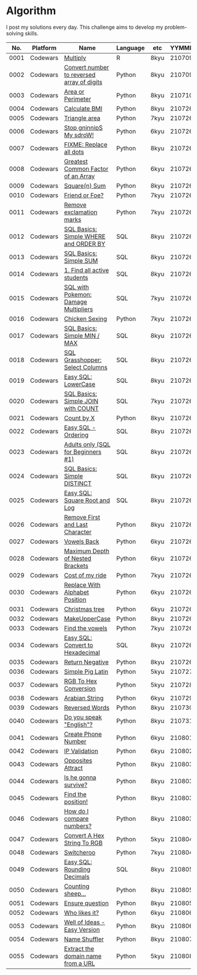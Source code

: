 # Algorithm

I post my solutions every day. This challenge aims to develop my problem-solving skills.


|No.|Platform|Name|Language|etc|YYMMDD|
|---|---|---|---|---|---|
|0001|Codewars|[Multiply](https://github.com/hwahyeon/Solved_Algorithm/blob/main/Python/Codewars%20%7C%20Switcheroo.py)|R|8kyu|210709|
|0002|Codewars|[Convert number to reversed array of digits](https://github.com/hwahyeon/Solved_Algorithm/blob/main/Python/Codewars%20%7C%20Convert%20number%20to%20reversed%20array%20of%20digits.py)|Python|8kyu|210709|
|0003|Codewars|[Area or Perimeter](https://github.com/hwahyeon/Solved_Algorithm/blob/main/Python/Codewars%20%7C%20Area%20or%20Perimeter.py)|Python|8kyu|210710|
|0004|Codewars|[Calculate BMI](URL)|Python|8kyu|210726|
|0005|Codewars|[Triangle area](URL)|Python|7kyu|210726|
|0006|Codewars|[Stop gninnipS My sdroW!](URL)|Python|6kyu|210726|
|0007|Codewars|[FIXME: Replace all dots](URL)|Python|8kyu|210726|
|0008|Codewars|[Greatest Common Factor of an Array](URL)|Python|6kyu|210726|
|0009|Codewars|[Square(n) Sum](URL)|Python|8kyu|210726|
|0010|Codewars|[Friend or Foe?](URL)|Python|7kyu|210726|
|0011|Codewars|[Remove exclamation marks](URL)|Python|7kyu|210726|
|0012|Codewars|[SQL Basics: Simple WHERE and ORDER BY](URL)|SQL|8kyu|210726|
|0013|Codewars|[SQL Basics: Simple SUM](URL)|SQL|8kyu|210726|
|0014|Codewars|[1. Find all active students](URL)|SQL|8kyu|210726|
|0015|Codewars|[SQL with Pokemon: Damage Multipliers](URL)|SQL|7kyu|210726|
|0016|Codewars|[Chicken Sexing](URL)|Python|7kyu|210726|
|0017|Codewars|[SQL Basics: Simple MIN / MAX](URL)|SQL|8kyu|210726|
|0018|Codewars|[SQL Grasshopper: Select Columns](URL)|SQL|8kyu|210726|
|0019|Codewars|[Easy SQL: LowerCase](URL)|SQL|8kyu|210726|
|0020|Codewars|[SQL Basics: Simple JOIN with COUNT](URL)|SQL|7kyu|210726|
|0021|Codewars|[Count by X](URL)|Python|8kyu|210726|
|0022|Codewars|[Easy SQL - Ordering](URL)|SQL|8kyu|210726|
|0023|Codewars|[Adults only (SQL for Beginners #1)](URL)|SQL|8kyu|210726|
|0024|Codewars|[SQL Basics: Simple DISTINCT](URL)|SQL|8kyu|210726|
|0025|Codewars|[Easy SQL: Square Root and Log](URL)|SQL|8kyu|210726|
|0026|Codewars|[Remove First and Last Character](URL)|Python|8kyu|210726|
|0027|Codewars|[Vowels Back](URL)|Python|6kyu|210726|
|0028|Codewars|[Maximum Depth of Nested Brackets](URL)|Python|6kyu|210726|
|0029|Codewars|[Cost of my ride](URL)|Python|7kyu|210726|
|0030|Codewars|[Replace With Alphabet Position](URL)|Python|6kyu|210726|
|0031|Codewars|[Christmas tree](URL)|Python|6kyu|210726|
|0032|Codewars|[MakeUpperCase](URL)|Python|8kyu|210726|
|0033|Codewars|[Find the vowels](URL)|Python|7kyu|210726|
|0034|Codewars|[Easy SQL: Convert to Hexadecimal](URL)|SQL|8kyu|210726|
|0035|Codewars|[Return Negative](URL)|Python|8kyu|210726|
|0036|Codewars|[Simple Pig Latin](https://github.com/hwahyeon/Solved_Algorithm/blob/main/Python/Codewars%20%7C%20Simple%20Pig%20Latin.py)|Python|5kyu|210727|
|0037|Codewars|[RGB To Hex Conversion](https://github.com/hwahyeon/Solved_Algorithm/blob/main/Python/Codewars%20%7C%20RGB%20To%20Hex%20Conversion.py)|Python|5kyu|210728|
|0038|Codewars|[Arabian String](https://github.com/hwahyeon/Solved_Algorithm/blob/main/Python/Codewars%20%7C%20Arabian%20String.py)|Python|6kyu|210729|
|0039|Codewars|[Reversed Words](https://github.com/hwahyeon/Solved_Algorithm/blob/main/Python/Codewars%20%7C%20Reversed%20Words.py)|Python|8kyu|210730|
|0040|Codewars|[Do you speak "English"?](https://github.com/hwahyeon/Solved_Algorithm/blob/main/Python/Codewars%20%7C%20Do%20you%20speak%20English.py)|Python|8kyu|210731|
|0041|Codewars|[Create Phone Number](https://github.com/hwahyeon/Solved_Algorithm/blob/main/Python/Codewars%20%7C%20Create%20Phone%20Number.py)|Python|6kyu|210801|
|0042|Codewars|[IP Validation](https://github.com/hwahyeon/Solved_Algorithm/blob/main/Python/Codewars%20%7C%20IP%20Validation.py)|Python|6kyu|210802|
|0043|Codewars|[Opposites Attract](https://github.com/hwahyeon/Solved_Algorithm/blob/main/Python/Codewars%20%7C%20Opposites%20Attract)|Python|8kyu|210803|
|0044|Codewars|[Is he gonna survive?](https://github.com/hwahyeon/Solved_Algorithm/blob/main/Python/Codewars%20%7C%20Is%20he%20gonna%20survive.py)|Python|8kyu|210803|
|0045|Codewars|[Find the position!](https://github.com/hwahyeon/Solved_Algorithm/blob/main/Python/Codewars%20%7C%20Find%20the%20position.py)|Python|8kyu|210803|
|0046|Codewars|[How do I compare numbers?](https://github.com/hwahyeon/Solved_Algorithm/blob/main/Python/Codewars%20%7C%20How%20do%20I%20compare%20numbers.py)|Python|8kyu|210803|
|0047|Codewars|[Convert A Hex String To RGB](https://github.com/hwahyeon/Solved_Algorithm/blob/main/Python/Codewars%20%7C%20Convert%20A%20Hex%20String%20To%20RGB.py)|Python|5kyu|210804|
|0048|Codewars|[Switcheroo](https://github.com/hwahyeon/Solved_Algorithm/blob/main/Python/Codewars%20%7C%20Switcheroo.py)|Python|7kyu|210804|
|0049|Codewars|[Easy SQL: Rounding Decimals](https://github.com/hwahyeon/Solved_Algorithm/blob/main/SQL/Codewars%20%7C%20Easy%20SQL%20Rounding%20Decimals.sql)|SQL|8kyu|210805|
|0050|Codewars|[Counting sheep...](https://github.com/hwahyeon/Solved_Algorithm/blob/main/Python/Codewars%20%7C%20Counting%20sheep....py)|Python|8kyu|210805|
|0051|Codewars|[Ensure question](https://github.com/hwahyeon/Solved_Algorithm/blob/main/Python/Codewars%20%7C%20Ensure%20question.py)|Python|8kyu|210805|
|0052|Codewars|[Who likes it?](https://github.com/hwahyeon/Solved_Algorithm/blob/main/Python/Codewars%20%7C%20Who%20likes%20it.py)|Python|6kyu|210806|
|0053|Codewars|[Well of Ideas - Easy Version](https://github.com/hwahyeon/Solved_Algorithm/blob/main/Python/Codewars%20%7C%20Well%20of%20Ideas%20-%20Easy%20Version.py)|Python|8kyu|210806|
|0054|Codewars|[Name Shuffler](https://github.com/hwahyeon/Solved_Algorithm/blob/main/Python/Codewars%20%7C%20Name%20Shuffler.py)|Python|8kyu|210807|
|0055|Codewars|[Extract the domain name from a URL](https://github.com/hwahyeon/Solved_Algorithm/blob/main/Python/Codewars%20%7C%20Extract%20the%20domain%20name%20from%20a%20URL.py)|Python|5kyu|210808|
